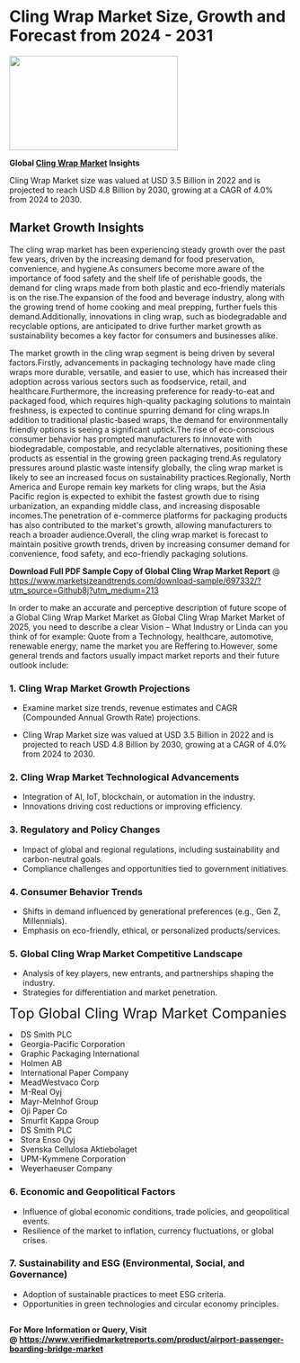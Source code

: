 <H1>Cling Wrap Market Size, Growth and Forecast from 2024 - 2031</H1><img class="aligncenter size-medium wp-image-584254" src="https://thirdeyenews.in/wp-content/uploads/2024/09/Global-Market-Research-300x168.jpeg" alt="" width="300" height="168" /><p><strong>Global&nbsp;<a href="https://www.marketsizeandtrends.com/download-sample/697332/?utm_source=Github8j?utm_medium=213">Cling Wrap Market</a> Insights</strong></p><p>Cling Wrap Market size was valued at USD 3.5 Billion in 2022 and is projected to reach USD 4.8 Billion by 2030, growing at a CAGR of 4.0% from 2024 to 2030.</p><p><h2>Market Growth Insights</h2> <p>The cling wrap market has been experiencing steady growth over the past few years, driven by the increasing demand for food preservation, convenience, and hygiene.As consumers become more aware of the importance of food safety and the shelf life of perishable goods, the demand for cling wraps made from both plastic and eco-friendly materials is on the rise.The expansion of the food and beverage industry, along with the growing trend of home cooking and meal prepping, further fuels this demand.Additionally, innovations in cling wrap, such as biodegradable and recyclable options, are anticipated to drive further market growth as sustainability becomes a key factor for consumers and businesses alike.</p> <p>The market growth in the cling wrap segment is being driven by several factors.Firstly, advancements in packaging technology have made cling wraps more durable, versatile, and easier to use, which has increased their adoption across various sectors such as foodservice, retail, and healthcare.Furthermore, the increasing preference for ready-to-eat and packaged food, which requires high-quality packaging solutions to maintain freshness, is expected to continue spurring demand for cling wraps.In addition to traditional plastic-based wraps, the demand for environmentally friendly options is seeing a significant uptick.The rise of eco-conscious consumer behavior has prompted manufacturers to innovate with biodegradable, compostable, and recyclable alternatives, positioning these products as essential in the growing green packaging trend.As regulatory pressures around plastic waste intensify globally, the cling wrap market is likely to see an increased focus on sustainability practices.Regionally, North America and Europe remain key markets for cling wraps, but the Asia Pacific region is expected to exhibit the fastest growth due to rising urbanization, an expanding middle class, and increasing disposable incomes.The penetration of e-commerce platforms for packaging products has also contributed to the market's growth, allowing manufacturers to reach a broader audience.Overall, the cling wrap market is forecast to maintain positive growth trends, driven by increasing consumer demand for convenience, food safety, and eco-friendly packaging solutions.</p> <p><span class=""><strong>Download Full PDF Sample Copy of Global Cling Wrap Market Report</strong> @ <a href="https://www.marketsizeandtrends.com/download-sample/697332/?utm_source=Github8j?utm_medium=213" target="_blank">https://www.marketsizeandtrends.com/download-sample/697332/?utm_source=Github8j?utm_medium=213</a></span></p><p>In order to make an accurate and perceptive description of future scope of a Global&nbsp;Cling Wrap Market Market as Global&nbsp;Cling Wrap Market Market of 2025, you need to describe a clear Vision &ndash; What Industry or Linda can you think of for example: Quote from a Technology, healthcare, automotive, renewable energy, name the market you are Reffering to.However, some general trends and factors usually impact market reports and their future outlook include:</p><h3>1.&nbsp;<strong>Cling Wrap Market Growth Projections</strong></h3><ul><li>Examine market size trends, revenue estimates and CAGR (Compounded Annual Growth Rate) projections.</li><li><p>Cling Wrap Market size was valued at USD 3.5 Billion in 2022 and is projected to reach USD 4.8 Billion by 2030, growing at a CAGR of 4.0% from 2024 to 2030.</p></li></ul><h3>2.&nbsp;<strong>Cling Wrap Market Technological Advancements</strong></h3><ul><li>Integration of AI, IoT, blockchain, or automation in the industry.</li><li>Innovations driving cost reductions or improving efficiency.</li></ul><h3>3.&nbsp;<strong>Regulatory and Policy Changes</strong></h3><ul><li>Impact of global and regional regulations, including sustainability and carbon-neutral goals.</li><li>Compliance challenges and opportunities tied to government initiatives.</li></ul><h3>4.&nbsp;<strong>Consumer Behavior Trends</strong></h3><ul><li>Shifts in demand influenced by generational preferences (e.g., Gen Z, Millennials).</li><li>Emphasis on eco-friendly, ethical, or personalized products/services.</li></ul><h3>5.&nbsp;<strong>Global Cling Wrap Market Competitive Landscape</strong></h3><ul><li>Analysis of key players, new entrants, and partnerships shaping the industry.</li><li>Strategies for differentiation and market penetration.</li></ul><p data-pm-slice="1 1 []"><span style="color: inherit; font-family: inherit; font-size: 25px;">Top Global Cling Wrap Market Companies</span></p><div class="" data-test-id=""><p><li>DS Smith PLC</li><li> Georgia-Pacific Corporation</li><li> Graphic Packaging International</li><li> Holmen AB</li><li> International Paper Company</li><li> MeadWestvaco Corp</li><li> M-Real Oyj</li><li> Mayr-Melnhof Group</li><li> Oji Paper Co</li><li> Smurfit Kappa Group</li><li> DS Smith PLC</li><li> Stora Enso Oyj</li><li> Svenska Cellulosa Aktiebolaget</li><li> UPM-Kymmene Corporation</li><li> Weyerhaeuser Company</li></p></div><h3>6.&nbsp;<strong>Economic and Geopolitical Factors</strong></h3><ul><li>Influence of global economic conditions, trade policies, and geopolitical events.</li><li>Resilience of the market to inflation, currency fluctuations, or global crises.</li></ul><h3>7.&nbsp;<strong>Sustainability and ESG (Environmental, Social, and Governance)</strong></h3><ul><li>Adoption of sustainable practices to meet ESG criteria.</li><li>Opportunities in green technologies and circular economy principles.</li></ul><h2><strong style="font-size: 14px;">For More Information or Query, Visit @&nbsp;</strong><a style="background-color: #ffffff; font-size: 14px;" href="https://www.marketsizeandtrends.com/report/cling-wrap-market/" target="_blank">https://www.verifiedmarketreports.com/product/airport-passenger-boarding-bridge-market</a></h2>